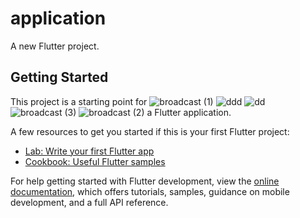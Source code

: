 # application

A new Flutter project.

## Getting Started

This project is a starting point for ![broadcast (1)](https://github.com/YouthIshimwe/calculator-application/assets/163411984/98614887-46cd-43f8-a7f8-6df3b2997e40)
![ddd](https://github.com/YouthIshimwe/calculator-application/assets/163411984/efa8bdeb-d2a7-4d28-b4ec-7e2531cf2f46)
![dd](https://github.com/YouthIshimwe/calculator-application/assets/163411984/b3159ac7-3f50-4046-a6ae-6cbf4bacfc3e)
![broadcast (3)](https://github.com/YouthIshimwe/calculator-application/assets/163411984/fc3f22cc-85b4-46ee-b253-3c9af770e1b4)
![broadcast (2)](https://github.com/YouthIshimwe/calculator-application/assets/163411984/328133f0-e905-4af4-805e-7f7bdcf89264)
a Flutter application.

A few resources to get you started if this is your first Flutter project:

- [Lab: Write your first Flutter app](https://docs.flutter.dev/get-started/codelab)
- [Cookbook: Useful Flutter samples](https://docs.flutter.dev/cookbook)

For help getting started with Flutter development, view the
[online documentation](https://docs.flutter.dev/), which offers tutorials,
samples, guidance on mobile development, and a full API reference.
